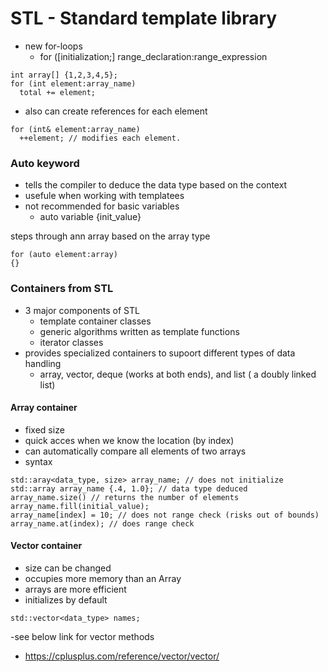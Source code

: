 # STL - Standard template library
 
- new for-loops
  - for ([initialization;] range_declaration:range_expression
```
int array[] {1,2,3,4,5};
for (int element:array_name)
  total += element;
```
- also can create references for each element
```
for (int& element:array_name)
  ++element; // modifies each element. 
```

### Auto keyword
- tells the compiler to deduce the data type based on the context
- usefule when working with templatees
- not recommended for basic variables
  - auto variable {init_value}

steps through ann array based on the array type
```
for (auto element:array)
{}
```

### Containers from STL
- 3 major components of STL
  - template container classes
  - generic algorithms written as template functions
  - iterator classes
- provides specialized containers to supoort different types of data handling
  - array, vector, deque (works at both ends), and list ( a doubly linked list)

#### Array container
- fixed size
- quick acces when we know the location (by index)
- can automatically compare all elements of two arrays
- syntax
```
std::aray<data_type, size> array_name; // does not initialize
std::array array_name {.4, 1.0}; // data type deduced
array_name.size() // returns the number of elements
array_name.fill(initial_value); 
array_name[index] = 10; // does not range check (risks out of bounds)
array_name.at(index); // does range check 
```

#### Vector container
- size can be changed
- occupies more memory than an Array
- arrays are more efficient
- initializes by default
```
std::vector<data_type> names;
```
-see below link for vector methods 
  - https://cplusplus.com/reference/vector/vector/ 


